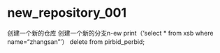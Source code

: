 # new_repository_001
创建一个新的仓库
创建一个新的分支n-ew
print（‘select * from xsb where name=“zhangsan”’）
delete from pirbid_perbid;
